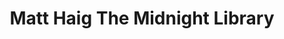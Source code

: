---
title: Matt Haig The Midnight Library
categories: [fantasy novel,fiction literature]
tags: [short story,2020,England,story,⭐⭐⭐⭐☆☆☆☆☆☆ 4/10]
---